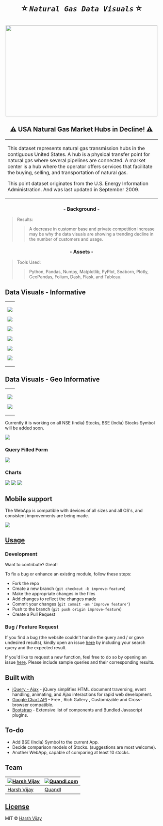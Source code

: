 # <p align="center"> ⭐ ***`Natural Gas Data Visuals`*** ⭐ </p> 
 
<p align="center"> 
<img width="500" height="300" src=https://github.com/Jonny-T87/Oil_Gas_Utility/blob/main/Data/Images/gas1.jpg > </p>

## <p align="center"> ⚠️ USA Natural Gas Market Hubs in Decline! ⚠️ </p>
<table>
<tr>
<td>
<p>
  This dataset represents natural gas transmission hubs in the contiguous United States. A hub is a physical transfer point for natural gas where several pipelines are connected. A market center is a hub where the operator offers services that facilitate the buying, selling, and transportation of natural gas.
<p>
  This point dataset originates from the U.S. Energy Information Administration. And was last updated in September 2009.
<p>
</td>
</tr>
</table>

### <p align="center"> - Background - </p>
>Results:
>> A decrease in customer base and private competition increase may be why the data visuals are showing a trending decline in the number of customers and usage. 

### <p align="center"> - Assets - </p>
>Tools Used:
>> Python, Pandas, Numpy, Matplotlib, PyPlot, Seaborn, Plotly, GeoPandas, Folium, Dash, Flask, and Tableau.

## Data Visuals - Informative  
<table>
<tr>
<td>
<p align="center"> 
<img src=https://github.com/Jonny-T87/Oil_Gas_Utility/blob/main/Data/Images/BoxplotCustmRegion.png> </p>
<p align="center">
<img src=https://github.com/Jonny-T87/Oil_Gas_Utility/blob/main/Data/Images/ViolinUsageState.png> </p>
<p align="center">
<img src=https://github.com/Jonny-T87/Oil_Gas_Utility/blob/main/Data/Images/MaxtruAvgOperRegionScatter.png> </p>
<p align="center">
<img src=https://github.com/Jonny-T87/Oil_Gas_Utility/blob/main/Data/Images/MaxDiscountRegionsPie.png> </p>
<p align="center">
<img src=https://github.com/Jonny-T87/Oil_Gas_Utility/blob/main/Data/Images/NumCustActRegLine.png> </p>
<p align="center">
<img src=https://github.com/Jonny-T87/Oil_Gas_Utility/blob/main/Data/Images/PerCustRatesBar.png> </p>
</td>
</tr>
</table>

## Data Visuals - Geo Informative  
<table>
<tr>
<td>
<p align="center">
<img src=https://github.com/Jonny-T87/Oil_Gas_Utility/blob/main/Data/Images/Natural%20Gas%20Blk%20%26%20Red.png> </p>
<p align="center">
<img src=https://github.com/Jonny-T87/Oil_Gas_Utility/blob/main/Data/Images/Natural%20Gas%20by%20Rates.png> </p>
<p align="center">
</td>
</tr>
</table>






Currently it is working on all NSE (India) Stocks, BSE (India) Stocks Symbol will be added soon.

![](https://iharsh234.github.io/WebApp/images/demo/web_app_face.JPG)

### Query Filled Form
![](https://iharsh234.github.io/WebApp/images/demo/demo_query.JPG)

### Charts
![](https://iharsh234.github.io/WebApp/images/demo/demo_chart1.JPG)
![](https://iharsh234.github.io/WebApp/images/demo/demo_chart2.JPG)
![](https://iharsh234.github.io/WebApp/images/demo/demo_chart3.JPG)


## Mobile support
The WebApp is compatible with devices of all sizes and all OS's, and consistent improvements are being made.

![](https://iharsh234.github.io/WebApp/images/demo/mobile.png)




## [Usage](https://iharsh234.github.io/WebApp/) 

### Development
Want to contribute? Great!

To fix a bug or enhance an existing module, follow these steps:

- Fork the repo
- Create a new branch (`git checkout -b improve-feature`)
- Make the appropriate changes in the files
- Add changes to reflect the changes made
- Commit your changes (`git commit -am 'Improve feature'`)
- Push to the branch (`git push origin improve-feature`)
- Create a Pull Request 

### Bug / Feature Request

If you find a bug (the website couldn't handle the query and / or gave undesired results), kindly open an issue [here](https://github.com/iharsh234/WebApp/issues/new) by including your search query and the expected result.

If you'd like to request a new function, feel free to do so by opening an issue [here](https://github.com/iharsh234/WebApp/issues/new). Please include sample queries and their corresponding results.


## Built with 

- [jQuery - Ajax](http://www.w3schools.com/jquery/jquery_ref_ajax.asp) - jQuery simplifies HTML document traversing, event handling, animating, and Ajax interactions for rapid web development.
- [Google Chart API](https://developers.google.com/chart/interactive/docs/quick_start) - Free , Rich Gallery , Customizable and Cross-browser compatible.
- [Bootstrap](http://getbootstrap.com/) - Extensive list of components and  Bundled Javascript plugins.


## To-do
- Add BSE (India) Symbol to the current App.
- Decide comparison models of Stocks. (suggestions are most welcome).
- Another WebApp, capable of comparing at least 10 stocks.

## Team

[![Harsh Vijay](https://avatars1.githubusercontent.com/u/12688534?v=3&s=144)](https://github.com/iharsh234)  | [![Quandl.com](https://github.com/iharsh234/WebApp/blob/master/images/quandl.jpg)](https://www.quandl.com/)
---|---
[Harsh Vijay ](https://github.com/iharsh234) |[Quandl](https://www.quandl.com)

## [License](https://github.com/iharsh234/WebApp/blob/master/LICENSE.md)

MIT © [Harsh Vijay ](https://github.com/iharsh234)

